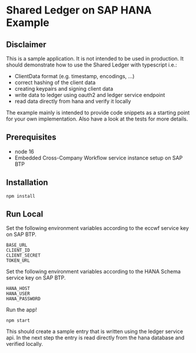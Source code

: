 # Shared Ledger on SAP HANA Example

## Disclaimer

This is a sample application. It is not intended to be used in production.
It should demonstrate how to use the Shared Ledger with typescript i.e.:
- ClientData format (e.g. timestamp, encodings, ...)
- correct hashing of the client data
- creating keypairs and signing client data
- write data to ledger using oauth2 and ledger service endpoint
- read data directly from hana and verify it locally

The example mainly is intended to provide code snippets as a starting point for your own implementation.
Also have a look at the tests for more details.

## Prerequisites

- node 16
- Embedded Cross-Company Workflow service instance setup on SAP BTP

## Installation

```
npm install
```

## Run Local

Set the following environment variables according to the eccwf service key on SAP BTP.

```
BASE_URL
CLIENT_ID
CLIENT_SECRET
TOKEN_URL
```

Set the following environment variables according to the HANA Schema service key on SAP BTP.

```
HANA_HOST
HANA_USER
HANA_PASSWORD
```


Run the app!
```
npm start
```

This should create a sample entry that is written using the ledger service api.
In the next step the entry is read directly from the hana database and verified locally.
